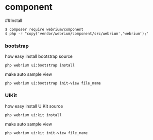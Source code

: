 # component

##Install

```
$ composer require webrium/component
$ php -r "copy('vendor/webrium/component/src/webrium','webrium');"
```


### bootstrap

how easy install bootstrap source
```
php webrium ui:bootstrap install
```

make auto sample view
```
php webrium ui:bootstrap init-view file_name
```


### UIKit


how easy install UIKit source
```
php webrium ui:kit install
```

make auto sample view
```
php webrium ui:kit init-view file_name
```
